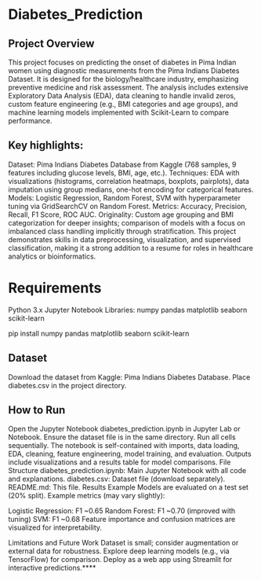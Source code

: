# Diabetes_Prediction

## Project Overview

This project focuses on predicting the onset of diabetes in Pima Indian women using diagnostic measurements from the Pima Indians Diabetes Dataset. It is designed for the biology/healthcare industry, emphasizing preventive medicine and risk assessment. The analysis includes extensive Exploratory Data Analysis (EDA), data cleaning to handle invalid zeros, custom feature engineering (e.g., BMI categories and age groups), and machine learning models implemented with Scikit-Learn to compare performance.

## Key highlights:

Dataset: Pima Indians Diabetes Database from Kaggle (768 samples, 9 features including glucose levels, BMI, age, etc.).
Techniques: EDA with visualizations (histograms, correlation heatmaps, boxplots, pairplots), data imputation using group medians, one-hot encoding for categorical features.
Models: Logistic Regression, Random Forest, SVM with hyperparameter tuning via GridSearchCV on Random Forest.
Metrics: Accuracy, Precision, Recall, F1 Score, ROC AUC.
Originality: Custom age grouping and BMI categorization for deeper insights; comparison of models with a focus on imbalanced class handling implicitly through stratification.
This project demonstrates skills in data preprocessing, visualization, and supervised classification, making it a strong addition to a resume for roles in healthcare analytics or bioinformatics.

# Requirements
Python 3.x
Jupyter Notebook
Libraries:
numpy
pandas
matplotlib
seaborn
scikit-learn

pip install numpy pandas matplotlib seaborn scikit-learn

## Dataset
Download the dataset from Kaggle: Pima Indians Diabetes Database. Place diabetes.csv in the project directory.

## How to Run
Open the Jupyter Notebook diabetes_prediction.ipynb in Jupyter Lab or Notebook.
Ensure the dataset file is in the same directory.
Run all cells sequentially. The notebook is self-contained with imports, data loading, EDA, cleaning, feature engineering, model training, and evaluation.
Outputs include visualizations and a results table for model comparisons.
File Structure
diabetes_prediction.ipynb: Main Jupyter Notebook with all code and explanations.
diabetes.csv: Dataset file (download separately).
README.md: This file.
Results Example
Models are evaluated on a test set (20% split). Example metrics (may vary slightly):

Logistic Regression: F1 ~0.65
Random Forest: F1 ~0.70 (improved with tuning)
SVM: F1 ~0.68
Feature importance and confusion matrices are visualized for interpretability.

Limitations and Future Work
Dataset is small; consider augmentation or external data for robustness.
Explore deep learning models (e.g., via TensorFlow) for comparison.
Deploy as a web app using Streamlit for interactive predictions.****
